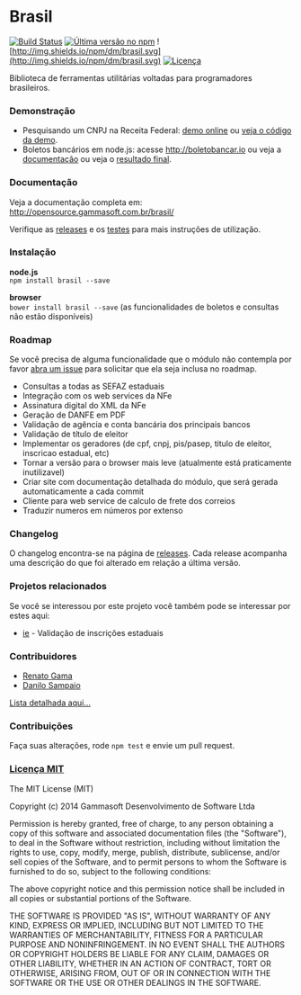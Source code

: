 Brasil
======

[![Build Status](https://drone.io/github.com/gammasoft/brasil/status.png)](https://drone.io/github.com/gammasoft/brasil/latest) [![Última versão no npm](https://badge.fury.io/js/brasil.png)](http://npmjs.org/package/brasil) ![http://img.shields.io/npm/dm/brasil.svg](http://img.shields.io/npm/dm/brasil.svg) [![Licença](http://img.shields.io/badge/Licen%C3%A7a-MIT-brightgreen.svg)](http://gammasoft.mit-license.org/)

Biblioteca de ferramentas utilitárias voltadas para programadores brasileiros.

### Demonstração

 - Pesquisando um CNPJ na Receita Federal: [demo online](http://brasil.gammasoft.com.br/) ou [veja o código da demo](https://github.com/gammasoft/brasil-exemplo).
 - Boletos bancários em node.js: acesse http://boletobancar.io ou veja a [documentação](https://github.com/gammasoft/brasil/releases/tag/v0.0.29) ou veja o [resultado final](https://s3-sa-east-1.amazonaws.com/gammasoft/open-source/brasil/boleto.pdf).

### Documentação

Veja a documentação completa em: http://opensource.gammasoft.com.br/brasil/

Verifique as [releases](https://github.com/gammasoft/brasil/releases) e os [testes](tests) para mais instruções de utilização.

### Instalação

**node.js**  
`npm install brasil --save`

**browser**  
`bower install brasil --save` (as funcionalidades de boletos e consultas não estão disponíveis)

### Roadmap

Se você precisa de alguma funcionalidade que o módulo não contempla por favor [abra um issue](https://github.com/gammasoft/brasil/issues/new) para solicitar que ela seja inclusa no roadmap.

 - Consultas a todas as SEFAZ estaduais
 - Integração com os web services da NFe
 - Assinatura digital do XML da NFe
 - Geração de DANFE em PDF
 - Validação de agência e conta bancária dos principais bancos
 - Validação de título de eleitor
 - Implementar os geradores (de cpf, cnpj, pis/pasep, titulo de eleitor, inscricao estadual, etc)
 - Tornar a versão para o browser mais leve (atualmente está praticamente inutilizavel)
 - Criar site com documentação detalhada do módulo, que será gerada automaticamente a cada commit
 - Cliente para web service de calculo de frete dos correios
 - Traduzir numeros em números por extenso

### Changelog

O changelog encontra-se na página de [releases](https://github.com/gammasoft/brasil/releases). Cada release acompanha uma descrição do que foi alterado em relação a última versão.

### Projetos relacionados

Se você se interessou por este projeto você também pode se interessar por estes aqui:

- [ie](https://github.com/gammasoft/ie) - Validação de inscrições estaduais

### Contribuidores

- [Renato Gama](http://www.github.com/renatoargh)
- [Danilo Sampaio](https://github.com/danilosampaio)

[Lista detalhada aqui...](contributors.md)

### Contribuições

Faça suas alterações, rode `npm test` e envie um pull request.

### [Licença MIT](http://gammasoft.mit-license.org/)

The MIT License (MIT)

Copyright (c) 2014 Gammasoft Desenvolvimento de Software Ltda

Permission is hereby granted, free of charge, to any person obtaining a copy of this software and associated documentation files (the "Software"), to deal in the Software without restriction, including without limitation the rights to use, copy, modify, merge, publish, distribute, sublicense, and/or sell copies of the Software, and to permit persons to whom the Software is furnished to do so, subject to the following conditions:

The above copyright notice and this permission notice shall be included in all copies or substantial portions of the Software.

THE SOFTWARE IS PROVIDED "AS IS", WITHOUT WARRANTY OF ANY KIND, EXPRESS OR IMPLIED, INCLUDING BUT NOT LIMITED TO THE WARRANTIES OF MERCHANTABILITY, FITNESS FOR A PARTICULAR PURPOSE AND NONINFRINGEMENT. IN NO EVENT SHALL THE AUTHORS OR COPYRIGHT HOLDERS BE LIABLE FOR ANY CLAIM, DAMAGES OR OTHER LIABILITY, WHETHER IN AN ACTION OF CONTRACT, TORT OR OTHERWISE, ARISING FROM, OUT OF OR IN CONNECTION WITH THE SOFTWARE OR THE USE OR OTHER DEALINGS IN THE SOFTWARE.
